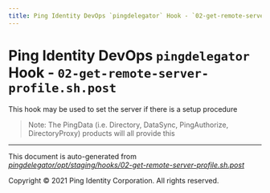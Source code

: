 ```yaml
---
title: Ping Identity DevOps `pingdelegator` Hook - `02-get-remote-server-profile.sh.post`
---
```


# Ping Identity DevOps `pingdelegator` Hook - `02-get-remote-server-profile.sh.post`
 This hook may be used to set the server if there is a setup procedure
 >Note: The PingData (i.e. Directory, DataSync, PingAuthorize, DirectoryProxy)
 products will all provide this

---
This document is auto-generated from _[pingdelegator/opt/staging/hooks/02-get-remote-server-profile.sh.post](https://github.com/pingidentity/pingidentity-docker-builds/blob/master/pingdelegator/opt/staging/hooks/02-get-remote-server-profile.sh.post)_

Copyright © 2021 Ping Identity Corporation. All rights reserved.
